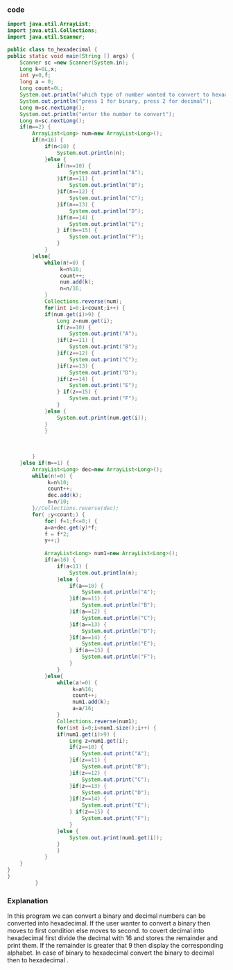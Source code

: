 ### code
```java
import java.util.ArrayList;
import java.util.Collections;
import java.util.Scanner;

public class to_hexadecimal {
public static void main(String [] args) {
	Scanner sc =new Scanner(System.in); 
	Long k=0L,x;
	int y=0,f;
	long a = 0;
	Long count=0L;
	System.out.println("which type of number wanted to convert to hexadecimal");
	System.out.println("press 1 for binary, press 2 for decimal");
	Long m=sc.nextLong();
	System.out.println("enter the number to convert");
	Long n=sc.nextLong();
	if(m==2) {
		ArrayList<Long> num=new ArrayList<Long>();
		if(n<16) {
			if(n<10) { 
				System.out.println(n); 
			}else { 
				if(n==10) {
					System.out.println("A");
				}if(n==11) {
					System.out.println("B");  
				}if(n==12) {
					System.out.println("C");
				}if(n==13) {
					System.out.println("D");
				}if(n==14) {
					System.out.println("E"); 
				} if(n==15) {
					System.out.println("F");
				}
			}
		}else{ 
			while(n!=0) { 
				 k=n%16;
				 count++;
				 num.add(k);  
				 n=n/16; 
			}  
			Collections.reverse(num); 
			for(int i=0;i<count;i++) {
			if(num.get(i)>9) {
				Long z=num.get(i); 
				if(z==10) {
					System.out.print("A");
				}if(z==11) {
					System.out.print("B"); 
				}if(z==12) {
					System.out.print("C");
				}if(z==13) {
					System.out.print("D");
				}if(z==14) {
					System.out.print("E");  
				} if(z==15) {
					System.out.print("F");
				}
			}else {
				System.out.print(num.get(i));
			}
			}
		
		
		
		}
	}else if(m==1) {
		ArrayList<Long> dec=new ArrayList<Long>();
		while(n!=0) { 
			 k=n%10;
			 count++;
			 dec.add(k);  
			 n=n/10; 
		}//Collections.reverse(dec);
		for( ;y<count;) {
			for( f=1;f<=8;) {
			a=a+dec.get(y)*f;
			f = f*2; 
			y++;} 
			
			ArrayList<Long> num1=new ArrayList<Long>();
			if(a<16) {
				if(a<11) { 
					System.out.println(n);
				}else {
					if(a==10) {
						System.out.println("A");
					}if(a==11) {
						System.out.println("B"); 
					}if(a==12) {
						System.out.println("C");
					}if(a==13) {
						System.out.println("D");
					}if(a==14) { 
						System.out.println("E"); 
					} if(a==15) {
						System.out.println("F");
					}
				} 
			}else{  
				while(a!=0) { 
					 k=a%16;
					 count++;
					 num1.add(k);  
					 a=a/16;  
				}  
				Collections.reverse(num1); 
				for(int i=0;i<num1.size();i++) {
				if(num1.get(i)>9) {
					Long z=num1.get(i); 
					if(z==10) {
						System.out.print("A");
					}if(z==11) {
						System.out.print("B"); 
					}if(z==12) {
						System.out.print("C"); 
					}if(z==13) {
						System.out.print("D");
					}if(z==14) {
						System.out.print("E");  
					} if(z==15) {
						System.out.print("F");
					}
				}else {
					System.out.print(num1.get(i));
				}
				}
			}	
	}
}
}
		 }
```
### Explanation
In this program we can convert a binary and decimal numbers can be converted into hexadecimal.
If the user wanter to convert a binary then moves to first condition else moves to second.
to covert decimal  into  hexadecimal first divide the decimal  with 16 and stores the remainder and print them.
If the remainder is greater that 9  then display the corresponding alphabet.
In case of binary to hexadecimal convert the binary to decimal then to hexadecimal .
